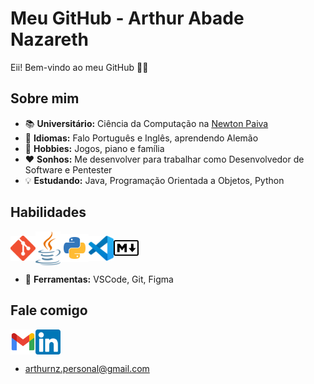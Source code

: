 # Meu GitHub - Arthur Abade Nazareth
Eii! Bem-vindo ao meu GitHub 👋😜

## Sobre mim
+ 📚 **Universitário:** Ciência da Computação na [Newton Paiva](https://newtonpaiva.br)
+ 💬 **Idiomas:** Falo Português e Inglês, aprendendo Alemão
+ 💎 **Hobbies:** Jogos, piano e família
+ ❤️ **Sonhos:** Me desenvolver para trabalhar como Desenvolvedor de Software e Pentester
+ 💡 **Estudando:** Java, Programação Orientada a Objetos, Python

## Habilidades
<img src="Images/Git.png" alt="Git" style="width:40px;" align="center"><img src="Images/Java.png" alt="Java" style="width:40px;" align="center"><img src="Images/Python.png" alt="Python" style="width:45px;" align="center"><img src="Images/VSCode.png" alt="VSCode" style="width:40px;" align="center"><img src="Images/Markdown.png" alt="Markdown" style="width:40px;" align="center">

+ 🔧 **Ferramentas:** VSCode, Git, Figma

## Fale comigo
<a href="mailto:arthurnz.personal@gmail.com"><img src="Images/Gmail.png" style="width:40px;" align="center"></a><a href="https://www.linkedin.com/in/arthur-abade-nazareth-202559312/"><img src="Images/Linkedin.png" style="width:40px;" align="center"></a>

+ arthurnz.personal@gmail.com